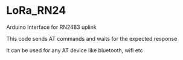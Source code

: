 # LoRa_RN24
Arduino Interface for RN2483 uplink

This code sends AT commands and waits for the expected response

It can be used for any AT device like bluetooth, wifi etc

